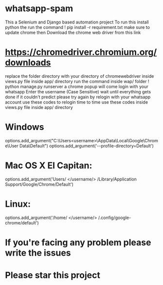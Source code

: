 # whatsapp-spam
This a Selenium and Django based automation project
To run this install python the run the command
! pip install -r requirement.txt
make sure to update chrome
then Download the chrome web driver from this link
# https://chromedriver.chromium.org/downloads
replace the folder directory with your directory of chromewebdriver inside views.py file inside app/ directory
run the command inside wap/ folder
! python manage.py runserver
a chrome popup will come login with your whatsapp
Enter the username (Case Sensitive)
wait until everything gets done
if it couldn't predict please try again by relogin with your whatsapp account
use these codes to relogin time to time use these codes inside views.py file inside app/ directory
# Windows
options.add_argument("C:\Users\<username>\AppData\Local\Google\Chrome\User Data\Default")
options.add_argument('--profile-directory=Default')

# Mac OS X El Capitan: 
options.add_argument('Users/ </username/> /Library/Application Support/Google/Chrome/Default')
  
# Linux: 
options.add_argument('/home/ </username/> /.config/google-chrome/default')

# If you're facing any problem please write the issues
  
# Please star this project 
  
  
